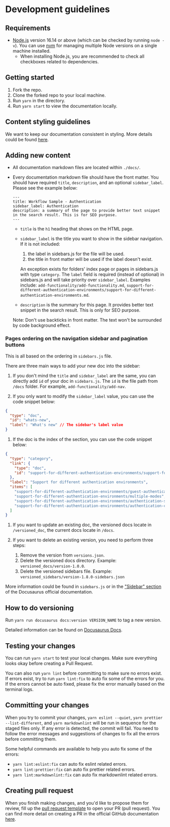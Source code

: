 <!-- markdownlint-disable-file MD041 -->

# Development guidelines

## Requirements

- [Node.js](https://nodejs.org/en/download/) version 16.14 or above (which can be checked by running `node -v`). You can use [nvm](https://github.com/nvm-sh/nvm) for managing multiple Node versions on a single machine installed.
  - When installing Node.js, you are recommended to check all checkboxes related to dependencies.

## Getting started

1. Fork the repo.
1. Clone the forked repo to your local machine.
1. Run `yarn` in the directory.
1. Run `yarn start` to view the documentation locally.

## Content styling guidelines

We want to keep our documentation consistent in styling. More details could be found [here](./content-style-guide.md).

## Adding new content

- All documentation markdown files are located within `./docs/`.
- Every documentation markdown file should have the front matter. You should have required `title`, `description`, and an optional `sidebar_label`. Please see the example below:

  ```text
  ---
  title: Workflow Sample - Authentication
  sidebar_label: Authentication
  description: a summary of the page to provide better text snippet in the search result. This is for SEO purpose.
  ---
  ```

  - `title` is the `h1` heading that shows on the HTML page.
  - `sidebar_label` is the title you want to show in the sidebar navigation. If it is not included:

    1. the label in sidebars.js for the file will be used.
    1. the title in front matter will be used if the label doesn't exist.

    An exception exists for folders' index page or pages in sidebars.js with type `category`. The `label` field is required (instead of optional) in sidebars.js and will take priority over `sidebar_label`. Examples include: `add-functionality/add-functionality.md`, `support-for-different-authentication-environments/support-for-different-authentication-environments.md`.

  - `description` is the summary for this page. It provides better text snippet in the search result. This is only for SEO purpose.

  Note: Don't use backticks in front matter. The text won't be surrounded by code background effect.

### Pages ordering on the navigation sidebar and pagination buttons

This is all based on the ordering in `sidebars.js` file.

There are three main ways to add your new doc into the sidebar:

1. If you don't mind the `title` and `sidebar_label` are the same, you can directly add `id` of your doc in `sidebars.js`. The `id` is the file path from `/docs` folder. For example, `add-functionality/add-nav`.

1. If you only want to modify the `sidebar_label` value, you can use the code snippet below:

```json
{
  "type": "doc",
  "id": "whats-new",
  "label": "What's new" // The sidebar's label value
}
```

1. If the doc is the index of the section, you can use the code snippet below:

```json
{
  "type": "category",
  "link": {
    "type": "doc",
    "id": "support-for-different-authentication-environments/support-for-different-authentication-environments"
  },
  "label": "Support for different authentication environments",
  "items": [
    "support-for-different-authentication-environments/guest-authentication-mode-only",
    "support-for-different-authentication-environments/multiple-modes",
    "support-for-different-authentication-environments/authentication-saml",
    "support-for-different-authentication-environments/authentication-custom"
  ]
}
```

1. If you want to update an existing doc, the versioned docs locate in `/versioned_doc`, the current docs locate in `/docs`.

1. If you want to delete an existing version, you need to perform three steps:
   1. Remove the version from `versions.json`.
   1. Delete the versioned docs directory. Example: `versioned_docs/version-1.0.0`.
   1. Delete the versioned sidebars file. Example: `versioned_sidebars/version-1.8.0-sidebars.json`

More information could be found in `sidebars.js` or in the ["Sidebar" section](https://docusaurus.io/docs/sidebar) of the Docusaurus official documentation.

## How to do versioning

Run `yarn run docusaurus docs:version VERSION_NAME` to tag a new version.

Detailed information can be found on [Docusaurus Docs](https://docusaurus.io/docs/versioning#tutorials).

## Testing your changes

You can run `yarn start` to test your local changes. Make sure everything looks okay before creating a Pull Request.

You can also run `yarn lint` before committing to make sure no errors exist. If errors exist, try to run `yarn lint:fix` to auto fix some of the errors for you. If the errors cannot be auto fixed, please fix the error manually based on the terminal logs.

## Committing your changes

When you try to commit your changes, `yarn eslint --quiet`, `yarn prettier --list-different`, and `yarn markdownlint` will be run in sequence for the staged files only. If any error is detected, the commit will fail. You need to follow the error messages and suggestions of changes to fix all the errors before committing them.

Some helpful commands are available to help you auto fix some of the errors:

- `yarn lint:eslint:fix` can auto fix eslint related errors.
- `yarn lint:prettier:fix` can auto fix prettier related errors.
- `yarn lint:markdownlint:fix` can auto fix markdownlint related errors.

## Creating pull request

When you finish making changes, and you'd like to propose them for review, fill up the [pull request template](../.github/pull_request_template.md) to open your PR (pull request). You can find more detail on creating a PR in the official GitHub documentation [here](https://docs.github.com/en/github/collaborating-with-pull-requests/proposing-changes-to-your-work-with-pull-requests/creating-a-pull-request).
